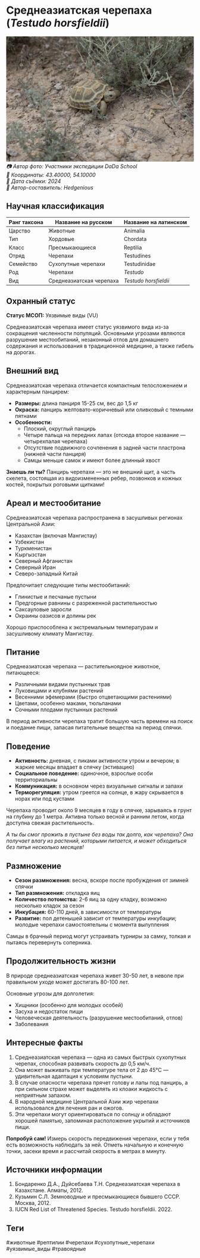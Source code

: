 # Среднеазиатская черепаха (*Testudo horsfieldii*)

![Среднеазиатская черепаха](../../assets/images/Среднеазитская_черепаха_(латынь).JPEG)
*📷 Автор фото: Участники экспедиции DaDa School*  
*📍 Координаты: 43.40000, 54.10000*  
*📆 Дата съёмки: 2024*  
*👤 Автор-составитель: Hedgenious*

## Научная классификация

| Ранг таксона | Название на русском | Название на латинском |
|---|---|---|
| Царство | Животные | Animalia |
| Тип | Хордовые | Chordata |
| Класс | Пресмыкающиеся | Reptilia |
| Отряд | Черепахи | Testudines |
| Семейство | Сухопутные черепахи | Testudinidae |
| Род | Черепахи | *Testudo* |
| Вид | Среднеазиатская черепаха | *Testudo horsfieldii* |

## Охранный статус

**Статус МСОП:** Уязвимые виды (VU)

Среднеазиатская черепаха имеет статус уязвимого вида из-за сокращения численности популяций. Основными угрозами являются разрушение местообитаний, незаконный отлов для домашнего содержания и использования в традиционной медицине, а также гибель на дорогах.

## Внешний вид

Среднеазиатская черепаха отличается компактным телосложением и характерным панцирем:
- **Размеры:** длина панциря 15-25 см, вес до 1,5 кг
- **Окраска:** панцирь желтовато-коричневый или оливковый с темными пятнами
- **Особенности:** 
  - Плоский, округлый панцирь
  - Четыре пальца на передних лапах (отсюда второе название — четырехпалая черепаха)
  - Отсутствие подвижного сочленения в задней части пластрона (нижней части панциря)
  - Самцы меньше самок и имеют более длинный хвост

**Знаешь ли ты?**
Панцирь черепахи — это не внешний щит, а часть скелета, состоящая из видоизмененных ребер, позвонков и кожных костей, покрытых роговыми щитками!

## Ареал и местообитание

Среднеазиатская черепаха распространена в засушливых регионах Центральной Азии:
- Казахстан (включая Мангистау)
- Узбекистан
- Туркменистан
- Кыргызстан
- Северный Афганистан
- Северный Иран
- Северо-западный Китай

Предпочитает следующие типы местообитаний:
- Глинистые и песчаные пустыни
- Предгорные равнины с разреженной растительностью
- Саксауловые заросли
- Окраины оазисов и долины рек

Хорошо приспособлена к экстремальным температурам и засушливому климату Мангистау.

## Питание

Среднеазиатская черепаха — растительноядное животное, питающееся:
- Различными видами пустынных трав
- Луковицами и клубнями растений
- Весенними эфемерами (быстро отцветающими растениями)
- Цветами, особенно маками, тюльпанами
- Сочными плодами пустынных растений

В период активности черепаха тратит большую часть времени на поиск и поедание пищи, запасая питательные вещества на период спячки.

## Поведение

- **Активность:** дневная, с пиками активности утром и вечером; в жаркие месяцы впадает в спячку (эстивацию)
- **Социальное поведение:** одиночное, взрослые особи территориальны
- **Коммуникация:** в основном через визуальные сигналы и запахи
- **Терморегуляция:** утром греется на солнце, в жару скрывается в норах или под кустами

Черепаха проводит около 9 месяцев в году в спячке, зарываясь в грунт на глубину до 1 метра. Активна только весной и ранним летом, когда доступна свежая растительность.

*А ты бы смог прожить в пустыне без воды так долго, как черепаха? Она получает влагу из растений, которыми питается, и может обходиться без питья несколько месяцев!*

## Размножение

- **Сезон размножения:** весна, вскоре после пробуждения от зимней спячки
- **Тип размножения:** откладка яиц
- **Количество потомства:** 2-6 яиц за одну кладку, возможно несколько кладок за сезон
- **Инкубация:** 60-110 дней, в зависимости от температуры
- **Развитие:** пол детенышей зависит от температуры инкубации; молодые черепахи самостоятельны с момента вылупления

Самцы в брачный период могут устраивать турниры за самку, толкая и пытаясь перевернуть соперника.

## Продолжительность жизни

В природе среднеазиатская черепаха живет 30-50 лет, в неволе при правильном уходе может достигать 80-100 лет.

Основные угрозы для долголетия:
- Хищники (особенно для молодых особей)
- Засуха и недостаток пищи
- Человеческая деятельность (разрушение местообитаний, отлов)
- Заболевания

## Интересные факты

1. Среднеазиатская черепаха — одна из самых быстрых сухопутных черепах, способная развивать скорость до 0,5 км/ч.
2. Она может выживать при температуре тела от 2 до 45°C — удивительная адаптация к условиям пустыни.
3. В случае опасности черепаха прячет голову и лапы под панцирь, а при сильном страхе может выделять из клоаки жидкость с неприятным запахом.
4. В народной медицине Центральной Азии жир черепахи использовался для лечения ран и ожогов.
5. Эти черепахи могут ориентироваться по солнцу и обладают хорошей памятью, запоминая расположение укрытий и источников пищи.

**Попробуй сам!**
Измерь скорость передвижения черепахи, если у тебя есть возможность наблюдать за ней. Отметь начальную и конечную точки, засеки время и рассчитай скорость в метрах в минуту.

## Источники информации

1. Бондаренко Д.А., Дуйсебаева Т.Н. Среднеазиатская черепаха в Казахстане. Алматы, 2012.
2. Кузьмин С.Л. Земноводные и пресмыкающиеся бывшего СССР. Москва, 2012.
3. IUCN Red List of Threatened Species. Testudo horsfieldii. 2022.

## Теги

#животные #рептилии #черепахи #сухопутные_черепахи #уязвимые_виды #травоядные 